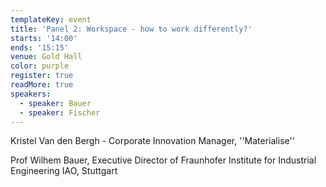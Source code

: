 ```yaml
---
templateKey: event
title: 'Panel 2: Workspace - how to work differently?'
starts: '14:00'
ends: '15:15'
venue: Gold Hall
color: purple
register: true
readMore: true
speakers:
  - speaker: Bauer
  - speaker: Fischer
---
```

Kristel Van den Bergh - Corporate Innovation Manager, ''Materialise''

Prof Wilhem Bauer, Executive Director of Fraunhofer Institute for Industrial Engineering IAO, Stuttgart
